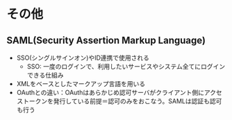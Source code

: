 # その他

## SAML(Security Assertion Markup Language)

* SSO(シングルサインオン)やID連携で使用される
  * SSO: 一度のログインで、利用したいサービスやシステム全てにログインできる仕組み
* XMLをベースとしたマークアップ言語を用いる
* OAuthとの違い：OAuthはあらかじめ認可サーバがクライアント側にアクセストークンを発行している前提＝認可のみをおこなう。SAMLは認証も認可も行う